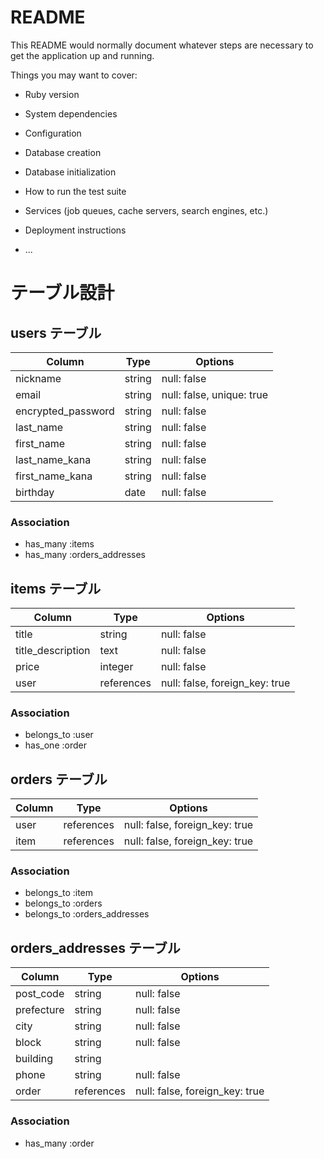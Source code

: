 # README

This README would normally document whatever steps are necessary to get the
application up and running.

Things you may want to cover:

* Ruby version

* System dependencies

* Configuration

* Database creation

* Database initialization

* How to run the test suite

* Services (job queues, cache servers, search engines, etc.)

* Deployment instructions

* ...



# テーブル設計

## users テーブル

| Column             | Type     | Options     |
| ------------------ | -------- | ----------- |
| nickname           | string   | null: false |
| email              | string   | null: false, unique: true |
| encrypted_password | string   | null: false |
| last_name          | string   | null: false | 
| first_name         | string   | null: false | 
| last_name_kana     | string   | null: false | 
| first_name_kana    | string   | null: false | 
| birthday　　　      | date     | null: false | 


### Association

- has_many :items
- has_many :orders_addresses


## items テーブル

| Column             | Type       | Options                        |
| ------------------ | ---------- | ------------------------------ |
| title              | string     | null: false                    | 商品名
| title_description  | text       | null: false                    | 商品説明
| price              | integer    | null: false                    | 価格
| user               | references | null: false, foreign_key: true |  


### Association

- belongs_to :user
- has_one    :order


## orders テーブル

| Column     | Type       | Options                        |
| ---------- | ---------- | ------------------------------ |
| user       | references | null: false, foreign_key: true |  
| item       | references | null: false, foreign_key: true | 


### Association

- belongs_to :item
- belongs_to :orders
- belongs_to :orders_addresses


## orders_addresses テーブル

| Column     | Type       | Options                        |
| ---------- | ---------- | ------------------------------ |
| post_code  | string     | null: false                    |
| prefecture | string     | null: false                    |
| city       | string     | null: false                    |
| block      | string     | null: false                    |
| building   | string     | 　　　　　　                     |
| phone      | string     | null: false                    |
| order      | references | null: false, foreign_key: true |


### Association

- has_many   :order

